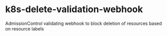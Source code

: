 # k8s-delete-validation-webhook
AdmissionControl validating webhook to block deletion of resources based on resource labels
